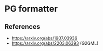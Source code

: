 # PG formatter

## References

* https://arxiv.org/abs/1907.03936
* https://arxiv.org/abs/2203.06393 (G2GML)
